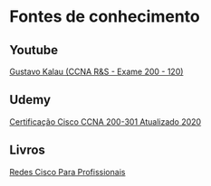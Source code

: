 # Fontes de conhecimento

## Youtube

[Gustavo Kalau (CCNA R&S - Exame 200 - 120)](https://www.youtube.com/watch?v=iABcJeTy1WA&list=PL6BTdBqzl1oYk2XeuD3tqi1SOpLmL3e3L)

## Udemy

[Certificação Cisco CCNA 200-301 Atualizado 2020](https://www.udemy.com/course/curso-completo-cisco-ccnav3-200-125)

## Livros

[Redes Cisco Para Profissionais](https://www.fca.pt/pt/catalogo/informatica/redes-comunicacoes/redes-cisco-2/)

